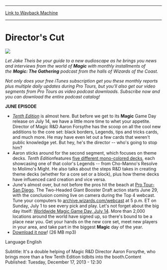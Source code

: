 
---
[Link to Wayback Machine](https://web.archive.org/web/20141015204918/http://magic.wizards.com/en/articles/podcasts/143206)

[_metadata_:description]:- "Rich Hagon Saturday, June 23, 2007 Let Jake Theis be your guide to a new audioscape as he brings you news and interviews from the world of Magic with monthly installments of the Magic: The Gathering podcast from the halls of Wizards of the Coast."
[_metadata_:generator]:- "Drupal 7 (http://drupal.org)"
[_metadata_:node]:- "143206"
[_metadata_:source]:- "div-main"
[_metadata_:title]:- "Director's Cut"
[_metadata_:wayback_capture_timestamp]:- "2014-10-15 20:49:18"
[_metadata_:wayback_raw_url]:- "https://web.archive.org/web/20141015204918id_/http://magic.wizards.com/en/articles/podcasts/143206"
[_metadata_:wayback_url]:- "http://magic.wizards.com/en/articles/podcasts/143206"
---





Director's Cut
==============


 







![](https://media.wizards.com/legacy/magic/images/mtgcom/authorpics/authorpic_richhagon.jpg)  



*Let Jake Theis be your guide to a new audioscape as he brings you news and interviews from the world of **Magic** with monthly installments of the **Magic: The Gathering** podcast from the halls of Wizards of the Coast.*


*Not only does your free iTunes subscription get you these monthly reports plus multiple daily updates during Pro Tours, but you'll also get our video segments from Pro Tours as video podcast downloads. Subscribe now and you can download the entire podcast catalog!*


**JUNE EPISODE**


* [*Tenth Edition*](http://archive.wizards.com/Magic/TCG/Article.aspx?x=magic/expansion/tenthedition) is almost here. But before we get to its **Magic** Game Day release on July 14, we have a little more time to whet your appetite. Director of Magic R&D Aaron Forsythe has the scoop on all the cool new additions to the core set: black borders, Legends, tips and tricks cards, and much more. He may have even let out a few cards that weren't public knowledge yet. But hey, he's the director -- who's going to stop him?
* Aaron sticks around for the second segment, which focuses on theme decks. *Tenth Edition*features [five different mono-colored decks](http://archive.wizards.com/Magic/Magazine/Article.aspx?x=mtgcom/arcana/1343), each showcasing one of that color's Legends -- from Cho-Manno's Resolve to Molimo's Might. He also talks about the steps R&D takes in creating theme decks (whether for a core set or a block), plus how theme decks have influenced card creation and vice versa.
* June's almost over, but not before the pros hit the beach at [Pro Tour-San Diego](http://archive.wizards.com/Magic/Magazine/Article.aspx?x=mtgcom/protour/sandiego07). The Two-Headed Giant Booster Draft action starts June 29, with the conclusion coming live on camera during the Top 4 webcast. Tune your computers to [archive.wizards.com/webcast](http://archive.wizards.com/webcast) at 5 p.m. ET on Sunday, July 1 to see every pick and play. Let's not forget about the big day itself: [Worldwide Magic Game Day, July 14](http://archive.wizards.com/Magic/TCG/Events.aspx?x=mtgcom/events/07gameday). More than 2,000 locations around the world have signed up, so there's bound to be a place near you. Get your hands on the new core set, meet new players in your area, and take part in the biggest **Magic** day of the year.
* [Download it now](http://webcast2.wizards.com/podcasts/mtgstudio/mtgpodcast_june07_ne.mp3)! (26 MB mp3)

Language 
 English

Subtitle: It's a double helping of Magic R&D Director Aaron Forsythe, who brings more than a few Tenth Edition tidbits into the booth.Content Published: Tuesday, December 17, 2013 - 12:30  

 
  

  







